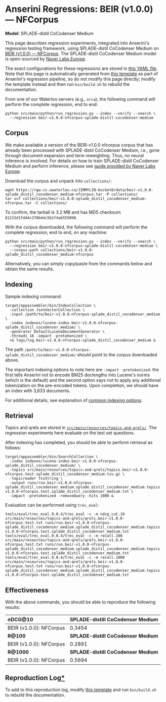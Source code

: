 # Anserini Regressions: BEIR (v1.0.0) &mdash; NFCorpus

**Model**: SPLADE-distil CoCodenser Medium

This page describes regression experiments, integrated into Anserini's regression testing framework, using SPLADE-distil CoCodenser Medium on [BEIR (v1.0.0) &mdash; NFCorpus](http://beir.ai/).
The SPLADE-distil CoCodenser Medium model is open-sourced by [Naver Labs Europe](https://europe.naverlabs.com/research/machine-learning-and-optimization/splade-models).

The exact configurations for these regressions are stored in [this YAML file](../src/main/resources/regression/beir-v1.0.0-nfcorpus-splade-distil-cocodenser-medium.yaml).
Note that this page is automatically generated from [this template](../src/main/resources/docgen/templates/beir-v1.0.0-nfcorpus-splade-distil-cocodenser-medium.template) as part of Anserini's regression pipeline, so do not modify this page directly; modify the template instead and then run `bin/build.sh` to rebuild the documentation.

From one of our Waterloo servers (e.g., `orca`), the following command will perform the complete regression, end to end:

```
python src/main/python/run_regression.py --index --verify --search \
  --regression beir-v1.0.0-nfcorpus-splade-distil-cocodenser-medium
```

## Corpus

We make available a version of the BEIR-v1.0.0 nfcorpus corpus that has already been processed with SPLADE-distil CoCodenser Medium, i.e., gone through document expansion and term reweighting.
Thus, no neural inference is involved.
For details on how to train SPLADE-distil CoCodenser Medium and perform inference, please see [guide provided by Naver Labs Europe](https://github.com/naver/splade/tree/main/anserini_evaluation).

Download the corpus and unpack into `collections/`:

```
wget https://rgw.cs.uwaterloo.ca/JIMMYLIN-bucket0/data/beir-v1.0.0-splade_distil_cocodenser_medium-nfcorpus.tar -P collections/
tar xvf collections/beir-v1.0.0-splade_distil_cocodenser_medium-nfcorpus.tar -C collections/
```

To confirm, the tarball is 3.2 MB and has MD5 checksum `81215d1fd44c378b44c5b1f4ab555098`.

With the corpus downloaded, the following command will perform the complete regression, end to end, on any machine:

```
python src/main/python/run_regression.py --index --verify --search \
  --regression beir-v1.0.0-nfcorpus-splade-distil-cocodenser-medium \
  --corpus-path collections/beir-v1.0.0-splade_distil_cocodenser_medium-nfcorpus
```

Alternatively, you can simply copy/paste from the commands below and obtain the same results.

## Indexing

Sample indexing command:

```
target/appassembler/bin/IndexCollection \
  -collection JsonVectorCollection \
  -input /path/to/beir-v1.0.0-nfcorpus-splade_distil_cocodenser_medium \
  -index indexes/lucene-index.beir-v1.0.0-nfcorpus-splade_distil_cocodenser_medium/ \
  -generator DefaultLuceneDocumentGenerator \
  -threads 16 -impact -pretokenized \
  >& logs/log.beir-v1.0.0-nfcorpus-splade_distil_cocodenser_medium &
```

The path `/path/to/beir-v1.0.0-nfcorpus-splade_distil_cocodenser_medium/` should point to the corpus downloaded above.

The important indexing options to note here are `-impact -pretokenized`: the first tells Anserini not to encode BM25 doclengths into Lucene's norms (which is the default) and the second option says not to apply any additional tokenization on the pre-encoded tokens.
Upon completion, we should have an index with 3,633 documents.

For additional details, see explanation of [common indexing options](common-indexing-options.md).

## Retrieval

Topics and qrels are stored in [`src/main/resources/topics-and-qrels/`](../src/main/resources/topics-and-qrels/).
The regression experiments here evaluate on the test set questions.

After indexing has completed, you should be able to perform retrieval as follows:

```
target/appassembler/bin/SearchCollection \
  -index indexes/lucene-index.beir-v1.0.0-nfcorpus-splade_distil_cocodenser_medium/ \
  -topics src/main/resources/topics-and-qrels/topics.beir-v1.0.0-nfcorpus.test.splade_distil_cocodenser_medium.tsv.gz \
  -topicreader TsvString \
  -output runs/run.beir-v1.0.0-nfcorpus-splade_distil_cocodenser_medium.splade_distil_cocodenser_medium.topics.beir-v1.0.0-nfcorpus.test.splade_distil_cocodenser_medium.txt \
  -impact -pretokenized -removeQuery -hits 1000 &
```

Evaluation can be performed using `trec_eval`:

```
tools/eval/trec_eval.9.0.4/trec_eval -c -m ndcg_cut.10 src/main/resources/topics-and-qrels/qrels.beir-v1.0.0-nfcorpus.test.txt runs/run.beir-v1.0.0-nfcorpus-splade_distil_cocodenser_medium.splade_distil_cocodenser_medium.topics.beir-v1.0.0-nfcorpus.test.splade_distil_cocodenser_medium.txt
tools/eval/trec_eval.9.0.4/trec_eval -c -m recall.100 src/main/resources/topics-and-qrels/qrels.beir-v1.0.0-nfcorpus.test.txt runs/run.beir-v1.0.0-nfcorpus-splade_distil_cocodenser_medium.splade_distil_cocodenser_medium.topics.beir-v1.0.0-nfcorpus.test.splade_distil_cocodenser_medium.txt
tools/eval/trec_eval.9.0.4/trec_eval -c -m recall.1000 src/main/resources/topics-and-qrels/qrels.beir-v1.0.0-nfcorpus.test.txt runs/run.beir-v1.0.0-nfcorpus-splade_distil_cocodenser_medium.splade_distil_cocodenser_medium.topics.beir-v1.0.0-nfcorpus.test.splade_distil_cocodenser_medium.txt
```

## Effectiveness

With the above commands, you should be able to reproduce the following results:

| **nDCG@10**                                                                                                  | **SPLADE-distill CoCodenser Medium**|
|:-------------------------------------------------------------------------------------------------------------|-----------|
| BEIR (v1.0.0): NFCorpus                                                                                      | 0.3454    |
| **R@100**                                                                                                    | **SPLADE-distill CoCodenser Medium**|
| BEIR (v1.0.0): NFCorpus                                                                                      | 0.2891    |
| **R@1000**                                                                                                   | **SPLADE-distill CoCodenser Medium**|
| BEIR (v1.0.0): NFCorpus                                                                                      | 0.5694    |


## Reproduction Log[*](reproducibility.md)

To add to this reproduction log, modify [this template](../src/main/resources/docgen/templates/beir-v1.0.0-nfcorpus-splade-distil-cocodenser-medium.template) and run `bin/build.sh` to rebuild the documentation.
